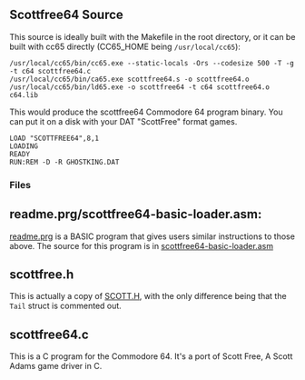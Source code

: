 ## Scottfree64 Source

This source is ideally built with the Makefile in the root directory, or it can be built with cc65 directly (CC65_HOME being `/usr/local/cc65`):  
```
/usr/local/cc65/bin/cc65.exe --static-locals -Ors --codesize 500 -T -g -t c64 scottfree64.c
/usr/local/cc65/bin/ca65.exe scottfree64.s -o scottfree64.o
/usr/local/cc65/bin/ld65.exe -o scottfree64 -t c64 scottfree64.o c64.lib
```

This would produce the scottfree64 Commodore 64 program binary.  You can put it on a disk with your DAT "ScottFree" format games.

```
LOAD "SCOTTFREE64",8,1
LOADING
READY
RUN:REM -D -R GHOSTKING.DAT
```

### Files
## readme.prg/scottfree64-basic-loader.asm:  
[readme.prg](readme.prg) is a BASIC program that gives users similar instructions to those above. The source for this program is in [scottfree64-basic-loader.asm](scottfree64-basic-loader.asm)

## scottfree.h  
This is actually a copy of [SCOTT.H](http://ifarchive.org/if-archive/scott-adams/interpreters/scottfree/scott.zip), with the only difference being that the `Tail` struct is commented out.

## scottfree64.c  
This is a C program for the Commodore 64. It's a port of Scott Free, A Scott Adams game driver in C.
